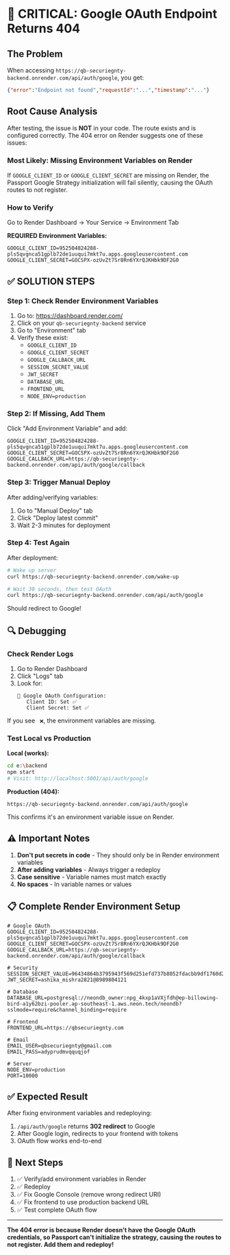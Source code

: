 # 🔴 CRITICAL: Google OAuth Endpoint Returns 404

## The Problem

When accessing `https://qb-securiegnty-backend.onrender.com/api/auth/google`, you get:
```json
{"error":"Endpoint not found","requestId":"...","timestamp":"..."}
```

## Root Cause Analysis

After testing, the issue is **NOT** in your code. The route exists and is configured correctly. The 404 error on Render suggests one of these issues:

### **Most Likely: Missing Environment Variables on Render**

If `GOOGLE_CLIENT_ID` or `GOOGLE_CLIENT_SECRET` are missing on Render, the Passport Google Strategy initialization will fail silently, causing the OAuth routes to not register.

### **How to Verify**

Go to Render Dashboard → Your Service → Environment Tab

**REQUIRED Environment Variables:**
```env
GOOGLE_CLIENT_ID=952504824288-pls5qvgnca51gplb72de1uuqui7mkt7u.apps.googleusercontent.com
GOOGLE_CLIENT_SECRET=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
```

## ✅ SOLUTION STEPS

### Step 1: Check Render Environment Variables

1. Go to: https://dashboard.render.com/
2. Click on your `qb-securiegnty-backend` service
3. Go to "Environment" tab
4. Verify these exist:
   - `GOOGLE_CLIENT_ID`
   - `GOOGLE_CLIENT_SECRET`
   - `GOOGLE_CALLBACK_URL`
   - `SESSION_SECRET_VALUE`
   - `JWT_SECRET`
   - `DATABASE_URL`
   - `FRONTEND_URL`
   - `NODE_ENV=production`

###  Step 2: If Missing, Add Them

Click "Add Environment Variable" and add:

```env
GOOGLE_CLIENT_ID=952504824288-pls5qvgnca51gplb72de1uuqui7mkt7u.apps.googleusercontent.com
GOOGLE_CLIENT_SECRET=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
GOOGLE_CALLBACK_URL=https://qb-securiegnty-backend.onrender.com/api/auth/google/callback
```

### Step 3: Trigger Manual Deploy

After adding/verifying variables:
1. Go to "Manual Deploy" tab
2. Click "Deploy latest commit"
3. Wait 2-3 minutes for deployment

### Step 4: Test Again

After deployment:
```bash
# Wake up server
curl https://qb-securiegnty-backend.onrender.com/wake-up

# Wait 30 seconds, then test OAuth
curl https://qb-securiegnty-backend.onrender.com/api/auth/google
```

Should redirect to Google!

## 🔍 Debugging

### Check Render Logs

1. Go to Render Dashboard
2. Click "Logs" tab
3. Look for:
   ```
   🔐 Google OAuth Configuration:
      Client ID: Set ✅
      Client Secret: Set ✅
   ```

If you see ` ❌`, the environment variables are missing.

### Test Local vs Production

**Local (works):**
```bash
cd e:\backend
npm start
# Visit: http://localhost:5001/api/auth/google
```

**Production (404):**
```
https://qb-securiegnty-backend.onrender.com/api/auth/google
```

This confirms it's an environment variable issue on Render.

## ⚠️ Important Notes

1. **Don't put secrets in code** - They should only be in Render environment variables
2. **After adding variables** - Always trigger a redeploy
3. **Case sensitive** - Variable names must match exactly
4. **No spaces** - In variable names or values

## 📋 Complete Render Environment Setup

```env
# Google OAuth
GOOGLE_CLIENT_ID=952504824288-pls5qvgnca51gplb72de1uuqui7mkt7u.apps.googleusercontent.com
GOOGLE_CLIENT_SECRET=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
GOOGLE_CALLBACK_URL=https://qb-securiegnty-backend.onrender.com/api/auth/google/callback

# Security
SESSION_SECRET_VALUE=96434864b3795943f569d251efd737b8052fdacbb9df1760d25651671d140edde7b7899841f2d1a5d9dc27d1d3910b032dad7f9d9db40e439e0723dcf1ea598f
JWT_SECRET=ashika_mishra2821@8989804121

# Database
DATABASE_URL=postgresql://neondb_owner:npg_4kxp1aVXjfdh@ep-billowing-bird-a1y62bzi-pooler.ap-southeast-1.aws.neon.tech/neondb?sslmode=require&channel_binding=require

# Frontend
FRONTEND_URL=https://qbsecuriegnty.com

# Email
EMAIL_USER=qbsecuriegnty@gmail.com
EMAIL_PASS=adyprudmvqquqjof

# Server
NODE_ENV=production
PORT=10000
```

## ✅ Expected Result

After fixing environment variables and redeploying:

1. `/api/auth/google` returns **302 redirect** to Google
2. After Google login, redirects to your frontend with tokens
3. OAuth flow works end-to-end

## 🚀 Next Steps

1. ✅ Verify/add environment variables in Render
2. ✅ Redeploy
3. ✅ Fix Google Console (remove wrong redirect URI)
4. ✅ Fix frontend to use production backend URL
5. ✅ Test complete OAuth flow

---

**The 404 error is because Render doesn't have the Google OAuth credentials, so Passport can't initialize the strategy, causing the routes to not register. Add them and redeploy!**
